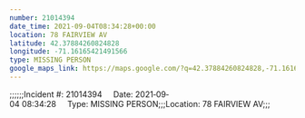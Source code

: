 ```yaml
---
number: 21014394
date_time: 2021-09-04T08:34:28+00:00
location: 78 FAIRVIEW AV
latitude: 42.37884260824828
longitude: -71.16165421491566
type: MISSING PERSON
google_maps_link: https://maps.google.com/?q=42.37884260824828,-71.16165421491566
---
```


;;;;;;Incident #: 21014394     Date: 2021‐09‐04 08:34:28     Type: MISSING PERSON;;;Location: 78 FAIRVIEW AV;;;

